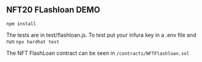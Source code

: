 ## NFT20 FLashloan DEMO

`npm install`

The tests are in test/flashloan.js. To test put your infura key in a .env file and run `npx hardhat test`

The NFT FlashLoan contract can be seen in `/contracts/NFTFlashloan.sol`
